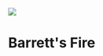 <a href="https://juncture-digital.org"><img src="https://gitcdn.link/repo/jstor-labs/juncture/main/images/ve-button.png"></a>

<param ve-config header="header" main="now-and-then">

<param ve-compare manifest=" gh:kent-map/images/Barrets_Fire_2021.yaml" region="pct:9,13,99,99">
<param ve-compare manifest="gh:kent-map/images/Barrets_Fire_past.yaml">

# Barrett's Fire
